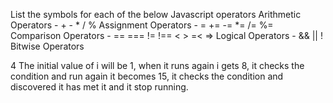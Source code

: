 List the symbols for each of the below Javascript operators
Arithmetic Operators -   + - * / %
Assignment Operators -   =  +=  -=  *=  /=  %=
Comparison Operators -   ==  ===  !=  !==  <   >  =<   =>
Logical Operators    -   &&   ||   !
Bitwise Operators


4  The initial value of i will be 1, when it runs again i gets 8, it checks the condition and run again it becomes 15, it checks the condition and discovered it has met it and it stop running.


